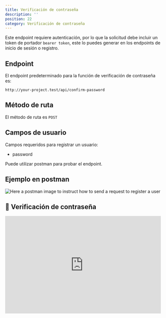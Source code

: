```yaml
---
title: Verificación de contraseña
description: ''
position: 22
category: Verificación de contraseña
---
```


<alert type="warning">

Este endpoint requiere autenticación, por lo que la solicitud debe incluir un token de portador `bearer token`, este lo puedes generar en los endpoints de inicio de sesión o registro.

</alert>

## Endpoint

El endpoint predeterminado para la función de verificación de contraseña es:

```
http://your-project.test/api/confirm-password
```

## Método de ruta

El método de ruta es `POST`

## Campos de usuario

Campos requeridos para registrar un usuario:

- password

Puede utilizar postman para probar el endpoint.

## Ejemplo en postman

![Here a postman image to instruct how to send a request to register a user](/images/postman-confirm-password-screenshot.png)

## 🍿 Verificación de contraseña

<iframe style="width: 100%" height="315" src="https://www.youtube.com/embed/yrKTAUezkkQ" frameborder="0" allow="accelerometer; autoplay; clipboard-write; encrypted-media; gyroscope; picture-in-picture" allowfullscreen></iframe>